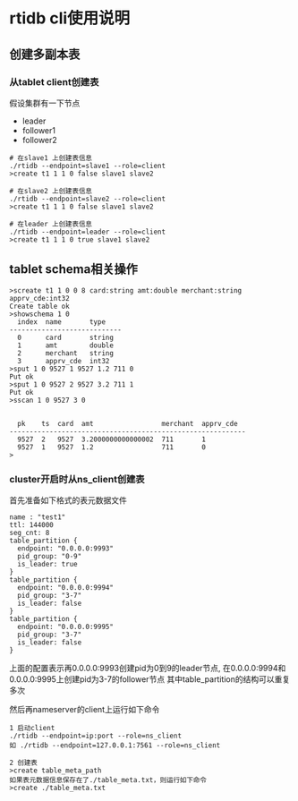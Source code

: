 # rtidb cli使用说明


## 创建多副本表

### 从tablet client创建表

假设集群有一下节点
* leader
* follower1
* follower2

```
# 在slave1 上创建表信息
./rtidb --endpoint=slave1 --role=client
>create t1 1 1 0 false slave1 slave2

# 在slave2 上创建表信息
./rtidb --endpoint=slave2 --role=client
>create t1 1 1 0 false slave1 slave2

# 在leader 上创建表信息
./rtidb --endpoint=leader --role=client
>create t1 1 1 0 true slave1 slave2

```

## tablet schema相关操作

```
>screate t1 1 0 0 8 card:string amt:double merchant:string apprv_cde:int32
Create table ok
>showschema 1 0
  index  name       type
----------------------------
  0      card       string
  1      amt        double
  2      merchant   string
  3      apprv_cde  int32
>sput 1 0 9527 1 9527 1.2 711 0
Put ok
>sput 1 0 9527 2 9527 3.2 711 1
Put ok
>sscan 1 0 9527 3 0


  pk    ts  card  amt                 merchant  apprv_cde
-----------------------------------------------------------
  9527  2   9527  3.2000000000000002  711       1
  9527  1   9527  1.2                 711       0
>
```

### cluster开启时从ns_client创建表

首先准备如下格式的表元数据文件
```
name : "test1"
ttl: 144000
seg_cnt: 8
table_partition {
  endpoint: "0.0.0.0:9993"
  pid_group: "0-9"
  is_leader: true
}
table_partition {
  endpoint: "0.0.0.0:9994"
  pid_group: "3-7"
  is_leader: false 
}
table_partition {
  endpoint: "0.0.0.0:9995"
  pid_group: "3-7"
  is_leader: false 
}

```
上面的配置表示再0.0.0.0:9993创建pid为0到9的leader节点, 在0.0.0.0:9994和0.0.0.0:9995上创建pid为3-7的follower节点
其中table_partition的结构可以重复多次

然后再nameserver的client上运行如下命令

```
1 启动client
./rtidb --endpoint=ip:port --role=ns_client
如 ./rtidb --endpoint=127.0.0.1:7561 --role=ns_client

2 创建表
>create table_meta_path
如果表元数据信息保存在了./table_meta.txt，则运行如下命令
>create ./table_meta.txt
```
